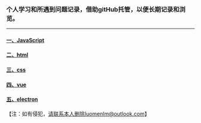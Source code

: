 ### 个人学习和所遇到问题记录，借助gitHub托管，以便长期记录和浏览。
---
#### [一、JavaScript](./src/js/HOME.md)

#### [二、html](./src/html/HOME.md)

#### [三、css](./src/css/HOME.md)

#### [四、vue](./src/vue/HOME.md)

#### [五、electron](./src/electron/home.md)

【注：如有侵犯，请联系本人删除luomenlm@outlook.com】

